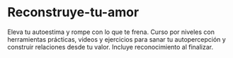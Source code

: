 # Reconstruye-tu-amor
Eleva tu autoestima y rompe con lo que te frena. Curso por niveles con herramientas prácticas, videos y ejercicios para sanar tu autopercepción y construir relaciones desde tu valor. Incluye reconocimiento al finalizar.
